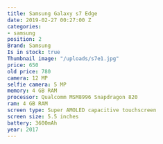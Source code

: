 ```yaml
---
title: Samsung Galaxy s7 Edge
date: 2019-02-27 00:27:00 Z
categories:
- samsung
position: 2
Brand: Samsung
Is in stock: true
Thumbnail image: "/uploads/s7e1.jpg"
price: 650
old price: 780
camera: 12 MP
selfie camera: 5 MP
memory: 4 GB RAM
processor: Qualcomm MSM8996 Snapdragon 820
ram: 4 GB RAM
screen type: Super AMOLED capacitive touchscreen
screen size: 5.5 inches
battery: 3600mAh
year: 2017
---
```



